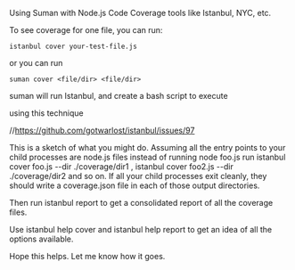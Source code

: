 Using Suman with Node.js Code Coverage tools like Istanbul, NYC, etc.

To see coverage for one file, you can run:

```istanbul cover your-test-file.js```

or you can run

```suman cover <file/dir> <file/dir>```

suman will run Istanbul, and create a bash script to execute

using this technique

//https://github.com/gotwarlost/istanbul/issues/97

This is a sketch of what you might do. Assuming all the entry points to your child processes are node.js files instead of running node foo.js run istanbul cover foo.js --dir ./coverage/dir1 , istanbul cover foo2.js --dir ./coverage/dir2 and so on. If all your child processes exit cleanly, they should write a coverage.json file in each of those output directories.

Then run istanbul report to get a consolidated report of all the coverage files.

Use istanbul help cover and istanbul help report to get an idea of all the options available.

Hope this helps. Let me know how it goes.